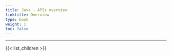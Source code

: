 ```yaml
---
title: Java - APIs overview
linktitle: Overview
type: book
weight: 1
toc: false
---
```


---
{{< list_children >}}